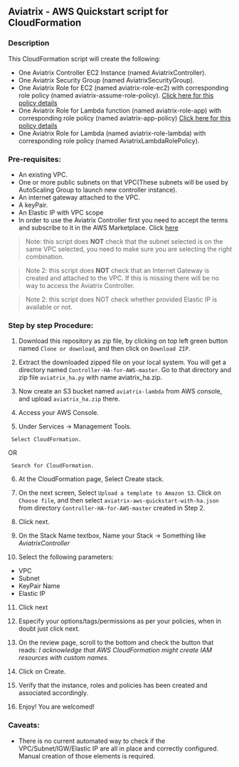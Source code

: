## Aviatrix - AWS Quickstart script for CloudFormation

### Description
This CloudFormation script will create the following:

* One Aviatrix Controller EC2 Instance (named AviatrixController).
* One Aviatrix Security Group (named AviatrixSecurityGroup).
* One Aviatrix Role for EC2 (named aviatrix-role-ec2) with corresponding role policy (named aviatrix-assume-role-policy). [Click here for this policy details](https://s3-us-west-2.amazonaws.com/aviatrix-download/iam_assume_role_policy.txt)
* One Aviatrix Role for Lambda function (named aviatrix-role-app) with corresponding role policy (named aviatrix-app-policy) [Click here for this policy details](https://s3-us-west-2.amazonaws.com/aviatrix-download/IAM_access_policy_for_CloudN.txt)
* One Aviatrix Role for Lambda (named aviatrix-role-lambda) with corresponding role policy (named AviatrixLambdaRolePolicy).

### Pre-requisites:

* An existing VPC.
* One or more public subnets on that VPC(These subnets will be used by AutoScaling Group to launch new controller instance).
* An internet gateway attached to the VPC.
* A keyPair.
* An Elastic IP with VPC scope
* In order to use the Aviatrix Controller first you need to accept the terms and subscribe to it in the AWS Marketplace.  Click [here](https://aws.amazon.com/marketplace/pp?sku=zemc6exdso42eps9ki88l9za)

> Note: this script does **NOT** check that the subnet selected is on the same VPC selected, you need to make sure you are selecting the right combination.

> Note 2: this script does **NOT** check that an Internet Gateway is created and attached to the VPC. If this is missing there will be no way to access the Aviatrix Controller.

> Note 2: this script does NOT check whether provided Elastic IP is available or not.

### Step by step Procedure:

1. Download this repository as zip file, by clicking on top left green button named `Clone or download`, and then click on `Download ZIP`. 

2. Extract the downloaded zipped file on your local system. You will get a directory named `Controller-HA-for-AWS-master`. Go to that directory and zip file `aviatrix_ha.py` with name aviatrix_ha.zip.

3. Now create an S3 bucket named `aviatrix-lambda` from AWS console, and upload `aviatrix_ha.zip` there.

4. Access your AWS Console.

5. Under Services -> Management Tools.
```
 Select CloudFormation.
 ```
 OR
```
 Search for CloudFormation.
```

6. At the CloudFormation page, Select Create stack.

7. On the next screen, Select `Upload a template to Amazon S3`. Click on `Choose file`, and then select `aviatrix-aws-quickstart-with-ha.json` from directory `Controller-HA-for-AWS-master` created in Step 2.

8. Click next.

9. On the Stack Name textbox, Name your Stack -> Something like *AviatrixController*

10. Select the following parameters:

  * VPC
  * Subnet
  * KeyPair Name
  * Elastic IP

11. Click next

12. Especify your options/tags/permissions as per your policies, when in doubt just click next.

13. On the review page, scroll to the bottom and check the button that reads:
*I acknowledge that AWS CloudFormation might create IAM resources with custom names.*

14. Click on Create.

15. Verify that the instance, roles and policies has been created and associated accordingly.

16. Enjoy! You are welcomed!

### Caveats:

* There is no current automated way to check if the VPC/Subnet/IGW/Elastic IP are all in place and correctly configured. Manual creation of those elements is required.